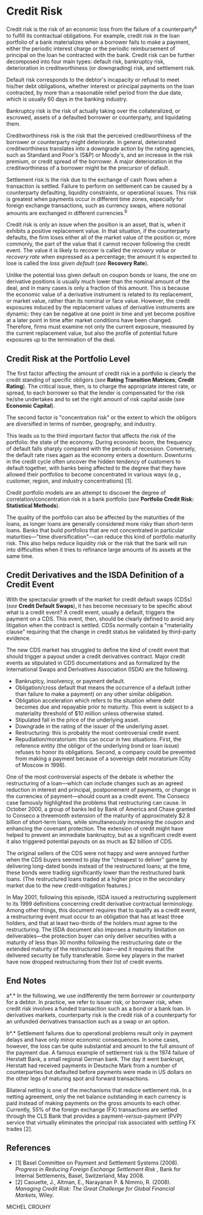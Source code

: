 # **Credit Risk**

Credit risk is the risk of an economic loss from the failure of a counterparty<sup>a</sup> to fulfill its contractual obligations. For example, credit risk in the loan portfolio of a bank materializes when a borrower fails to make a payment, either the periodic interest charge or the periodic reimbursement of principal on the loan he contracted with the bank. Credit risk can be further decomposed into four main types: default risk, bankruptcy risk, deterioration in creditworthiness (or downgrading) risk, and settlement risk.

Default risk corresponds to the debtor's incapacity or refusal to meet his/her debt obligations, whether interest or principal payments on the loan contracted, by more than a reasonable relief period from the due date, which is usually 60 days in the banking industry.

Bankruptcy risk is the risk of actually taking over the collateralized, or escrowed, assets of a defaulted borrower or counterparty, and liquidating them.

Creditworthiness risk is the risk that the perceived creditworthiness of the borrower or counterparty might deteriorate. In general, deteriorated creditworthiness translates into a downgrade action by the rating agencies, such as Standard and Poor's (S&P) or Moody's, and an increase in the risk premium, or credit spread of the borrower. A major deterioration in the creditworthiness of a borrower might be the precursor of default.

Settlement risk is the risk due to the exchange of cash flows when a transaction is settled. Failure to perform on settlement can be caused by a counterparty defaulting, liquidity constraints, or operational issues. This risk is greatest when payments occur in different time zones, especially for foreign exchange transactions, such as currency swaps, where notional amounts are exchanged in different currencies.<sup>b</sup>

Credit risk is only an issue when the position is an asset, that is, when it exhibits a positive replacement value. In that situation, if the counterparty defaults, the firm loses either all of the market value of the position or, more commonly, the part of the value that it cannot recover following the credit event. The value it is likely to recover is called the *recovery value* or *recovery rate* when expressed as a percentage; the amount it is expected to lose is called the *loss given default* (*see* **Recovery Rate**).

Unlike the potential loss given default on coupon bonds or loans, the one on derivative positions is usually much lower than the nominal amount of the deal, and in many cases is only a fraction of this amount. This is because the economic value of a derivative instrument is related to its replacement, or market value, rather than its nominal or face value. However, the credit exposures induced by the replacement values of derivative instruments are dynamic: they can be negative at one point in time and yet become positive at a later point in time after market conditions have been changed. Therefore, firms must examine not only the current exposure, measured by the current replacement value, but also the profile of potential future exposures up to the termination of the deal.

## **Credit Risk at the Portfolio Level**

The first factor affecting the amount of credit risk in a portfolio is clearly the credit standing of specific obligors (*see* **Rating Transition Matrices**; **Credit Rating**). The critical issue, then, is to charge the appropriate interest rate, or spread, to each borrower so that the lender is compensated for the risk he/she undertakes and to set the right amount of risk capital aside (*see* **Economic Capital**).

The second factor is "concentration risk" or the extent to which the obligors are diversified in terms of number, geography, and industry.

This leads us to the third important factor that affects the risk of the portfolio: the state of the economy. During economic boom, the frequency of default falls sharply compared with the periods of recession. Conversely, the default rate rises again as the economy enters a downturn. Downturns in the credit cycle often uncover the hidden tendency of customers to default together, with banks being affected to the degree that they have allowed their portfolios to become concentrated in various ways (e.g., customer, region, and industry concentrations) [1].

Credit portfolio models are an attempt to discover the degree of correlation/concentration risk in a bank portfolio (*see* **Portfolio Credit Risk: Statistical Methods**).

The quality of the portfolio can also be affected by the maturities of the loans, as longer loans are generally considered more risky than short-term loans. Banks that build portfolios that are not concentrated in particular maturities—"time diversification"—can reduce this kind of portfolio maturity risk. This also helps reduce liquidity risk or the risk that the bank will run into difficulties when it tries to refinance large amounts of its assets at the same time.

## **Credit Derivatives and the ISDA Definition of a Credit Event**

With the spectacular growth of the market for credit default swaps (CDSs) (*see* **Credit Default Swaps**), it has become necessary to be specific about what is a credit event? A credit event, usually a default, triggers the payment on a CDS. This event, then, should be clearly defined to avoid any litigation when the contract is settled. CDSs normally contain a "materiality clause" requiring that the change in credit status be validated by third-party evidence.

The new CDS market has struggled to define the kind of credit event that should trigger a payout under a credit derivatives contract. Major credit events as stipulated in CDS documentations and as formalized by the International Swaps and Derivatives Association (ISDA) are the following.

- Bankruptcy, insolvency, or payment default.
- Obligation/cross default that means the occurrence of a default (other than failure to make a payment) on any other similar obligation.
- Obligation acceleration which refers to the situation where debt becomes due and repayable prior to maturity. This event is subject to a materiality threshold of \$10 million unless otherwise stated.
- Stipulated fall in the price of the underlying asset.
- Downgrade in the rating of the issuer of the underlying asset.
- Restructuring: this is probably the most controversial credit event.
- Repudiation/moratorium: this can occur in two situations. First, the reference entity (the obligor of the underlying bond or loan issue) refuses to honor its obligations. Second, a company could be prevented from making a payment because of a sovereign debt moratorium (City of Moscow in 1998).

One of the most controversial aspects of the debate is whether the restructuring of a loan—which can include changes such as an agreed reduction in interest and principal, postponement of payments, or change in the currencies of payment—should count as a credit event. The Conseco case famously highlighted the problems that restructuring can cause. In October 2000, a group of banks led by Bank of America and Chase granted to Conseco a threemonth extension of the maturity of approximately \$2.8 billion of short-term loans, while simultaneously increasing the coupon and enhancing the covenant protection. The extension of credit might have helped to prevent an immediate bankruptcy, but as a significant credit event it also triggered potential payouts on as much as \$2 billion of CDS.

The original sellers of the CDS were not happy and were annoyed further when the CDS buyers seemed to play the "cheapest to deliver" game by delivering long-dated bonds instead of the restructured loans; at the time, these bonds were trading significantly lower than the restructured bank loans. (The restructured loans traded at a higher price in the secondary market due to the new credit-mitigation features.)

In May 2001, following this episode, ISDA issued a restructuring supplement to its 1999 definitions concerning credit derivative contractual terminology. Among other things, this document requires that to qualify as a credit event, a restructuring event must occur to an obligation that has at least three holders, and that at least two-thirds of the holders must agree to the restructuring. The ISDA document also imposes a maturity limitation on deliverables—the protection buyer can only deliver securities with a maturity of less than 30 months following the restructuring date or the extended maturity of the restructured loan—and it requires that the delivered security be fully transferable. Some key players in the market have now dropped restructuring from their list of credit events.

## **End Notes**

a*.* In the following, we use indifferently the term *borrower* or *counterparty* for a debtor. In practice, we refer to issuer risk, or borrower risk, when credit risk involves a funded transaction such as a bond or a bank loan. In derivatives markets, counterparty risk is the credit risk of a counterparty for an unfunded derivatives transaction such as a swap or an option.

b*.* Settlement failures due to operational problems result only in payment delays and have only minor economic consequences. In some cases, however, the loss can be quite substantial and amount to the full amount of the payment due. A famous example of settlement risk is the 1974 failure of Herstatt Bank, a small regional German bank. The day it went bankrupt, Herstatt had received payments in Deutsche Mark from a number of counterparties but defaulted before payments were made in US dollars on the other legs of maturing spot and forward transactions.

Bilateral netting is one of the mechanisms that reduce settlement risk. In a netting agreement, only the net balance outstanding in each currency is paid instead of making payments on the gross amounts to each other. Currently, 55% of the foreign exchange (FX) transactions are settled through the CLS Bank that provides a payment-*versus*-payment (PVP) service that virtually eliminates the principal risk associated with settling FX trades [2].

## **References**

- [1] Basel Committee on Payment and Settlement Systems (2008). *Progress in Reducing Foreign Exchange Settlement Risk* , Bank for Internal Settlements, Basel, Switzerland, May 2008.
- [2] Caouette, J., Altman, E., Narayanan P. & Nimmo, R. (2008). *Managing Credit Risk: The Great Challenge for Global Financial Markets*, Wiley.

MICHEL CROUHY